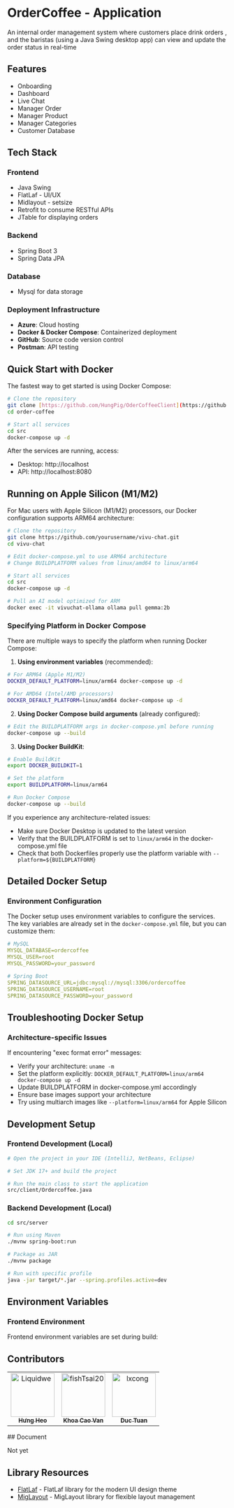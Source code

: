 # OrderCoffee - Application

An internal order management system where customers place drink orders , and the baristas (using a Java Swing desktop app) can view and update the order status in real-time

## Features

- Onboarding
- Dashboard
- Live Chat
- Manager Order
- Manager Product
- Manager Categories
- Customer Database

## Tech Stack

### Frontend

- Java Swing
- FlatLaf - UI/UX
- Midlayout - setsize
- Retrofit to consume RESTful APIs
- JTable for displaying orders
### Backend
- Spring Boot 3
- Spring Data JPA
### Database 
- Mysql for data storage
### Deployment Infrastructure
- **Azure**: Cloud hosting
- **Docker & Docker Compose**: Containerized deployment
- **GitHub**: Source code version control
- **Postman**: API testing
## Quick Start with Docker

The fastest way to get started is using Docker Compose:

```bash
# Clone the repository
git clone [https://github.com/HungPig/OderCoffeeClient](https://github.com/HungPig/OderCoffeeClient)
cd order-coffee

# Start all services
cd src
docker-compose up -d
```

After the services are running, access:
- Desktop: http://localhost
- API: http://localhost:8080

## Running on Apple Silicon (M1/M2)

For Mac users with Apple Silicon (M1/M2) processors, our Docker configuration supports ARM64 architecture:

```bash
# Clone the repository
git clone https://github.com/yourusername/vivu-chat.git
cd vivu-chat

# Edit docker-compose.yml to use ARM64 architecture
# Change BUILDPLATFORM values from linux/amd64 to linux/arm64

# Start all services
cd src
docker-compose up -d

# Pull an AI model optimized for ARM
docker exec -it vivuchat-ollama ollama pull gemma:2b
```

### Specifying Platform in Docker Compose

There are multiple ways to specify the platform when running Docker Compose:

1. **Using environment variables** (recommended):
```bash
# For ARM64 (Apple M1/M2)
DOCKER_DEFAULT_PLATFORM=linux/arm64 docker-compose up -d

# For AMD64 (Intel/AMD processors)
DOCKER_DEFAULT_PLATFORM=linux/amd64 docker-compose up -d
```

2. **Using Docker Compose build arguments** (already configured):
```bash
# Edit the BUILDPLATFORM args in docker-compose.yml before running
docker-compose up --build
```

3. **Using Docker BuildKit**:
```bash
# Enable BuildKit
export DOCKER_BUILDKIT=1

# Set the platform
export BUILDPLATFORM=linux/arm64

# Run Docker Compose
docker-compose up --build
```

If you experience any architecture-related issues:

- Make sure Docker Desktop is updated to the latest version
- Verify that the BUILDPLATFORM is set to `linux/arm64` in the docker-compose.yml file
- Check that both Dockerfiles properly use the platform variable with `--platform=${BUILDPLATFORM}`

## Detailed Docker Setup

### Environment Configuration

The Docker setup uses environment variables to configure the services. The key variables are already set in the `docker-compose.yml` file, but you can customize them:

```yaml
# MySQL
MYSQL_DATABASE=ordercoffee
MYSQL_USER=root
MYSQL_PASSWORD=your_password

# Spring Boot
SPRING_DATASOURCE_URL=jdbc:mysql://mysql:3306/ordercoffee
SPRING_DATASOURCE_USERNAME=root
SPRING_DATASOURCE_PASSWORD=your_password
```
## Troubleshooting Docker Setup

### Architecture-specific Issues

If encountering "exec format error" messages:
- Verify your architecture: `uname -m`
- Set the platform explicitly: `DOCKER_DEFAULT_PLATFORM=linux/arm64 docker-compose up -d`
- Update BUILDPLATFORM in docker-compose.yml accordingly
- Ensure base images support your architecture
- Try using multiarch images like `--platform=linux/arm64` for Apple Silicon

## Development Setup

### Frontend Development (Local)

```bash
# Open the project in your IDE (IntelliJ, NetBeans, Eclipse)

# Set JDK 17+ and build the project

# Run the main class to start the application
src/client/Ordercoffee.java
```

### Backend Development (Local)

```bash
cd src/server

# Run using Maven
./mvnw spring-boot:run

# Package as JAR
./mvnw package

# Run with specific profile
java -jar target/*.jar --spring.profiles.active=dev
```

## Environment Variables

### Frontend Environment

Frontend environment variables are set during build:
## Contributors

<!-- readme: contributors -start -->
<table>
	<tbody>
		<tr>
            <td align="center">
                <a href="https://github.com/HungPig">
                    <img src="https://avatars.githubusercontent.com/u/118031742?v=4" width="100;" alt="Liquidwe"/>
                    <br />
                    <sub><b>Hưng Heo</b></sub>
                </a>
            </td>
            <td align="center">
                <a href="https://github.com/VanKhoa2301">
                    <img src="https://avatars.githubusercontent.com/u/199430332?v=4" width="100;" alt="fishTsai20"/>
                    <br />
                    <sub><b>Khoa Cao Van</b></sub>
                </a>
            </td>
            <td align="center">
                <a href="https://github.com/duc-tuan0207">
                    <img src="https://avatars.githubusercontent.com/u/154722842?v=4" width="100;" alt="lxcong"/>
                    <br />
                    <sub><b>Duc Tuan</b></sub>
                </a>
            </td>
	<tbody>
</table>
<!-- readme: contributors -end -->
## Document

Not yet

## Library Resources

- [FlatLaf](https://github.com/JFormDesigner/FlatLaf) - FlatLaf library for the modern UI design theme
- [MigLayout](https://github.com/mikaelgrev/miglayout) - MigLayout library for flexible layout management
